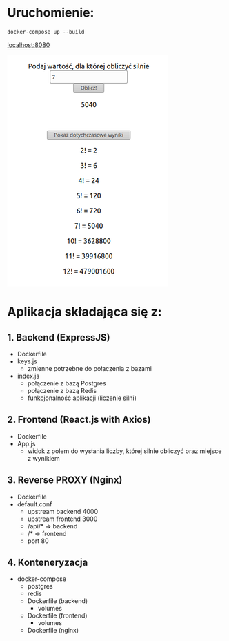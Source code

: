 # Uruchomienie:
```
docker-compose up --build
```

[localhost:8080](localhost:8080)

![Preview](my-full-app/.preview/preview.png)


# Aplikacja składająca się z:
## 1. Backend (ExpressJS)
* Dockerfile
* keys.js
    * zmienne potrzebne do połaczenia z bazami
* index.js
    * połączenie z bazą Postgres
    * połączenie z bazą Redis
    * funkcjonalność aplikacji (liczenie silni)
## 2. Frontend (React.js with Axios)
* Dockerfile
* App.js
    * widok z polem do wysłania liczby, której silnie obliczyć oraz miejsce z wynikiem
## 3. Reverse PROXY (Nginx)
* Dockerfile
* default.conf
    * upstream backend 4000
    * upstream frontend 3000
    * /api/*  =>  backend
    * /*     =>  frontend
    * port 80
## 4. Konteneryzacja
* docker-compose
    * postgres
    * redis
    * Dockerfile (backend)
        * volumes
    * Dockerfile (frontend)
        * volumes
    * Dockerfile (nginx)


